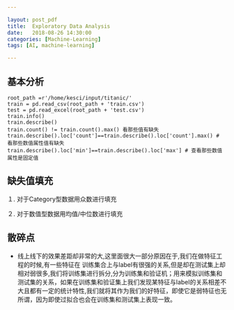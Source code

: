 ```yaml
---

layout: post_pdf
title:  Exploratory Data Analysis
date:   2018-08-26 14:30:00
categories: [Machine-Learning]
tags: [AI, machine-learning]

---
```


## 基本分析
```
root_path =r'/home/kesci/input/titanic/'
train = pd.read_csv(root_path + 'train.csv')
test = pd.read_excel(root_path + 'test.csv')
train.info()
train.describe()
train.count() != train.count().max() 看那些值有缺失
train.describe().loc['count']==train.describe().loc['count'].max() # 看那些数值属性值有缺失
train.describe().loc['min']==train.describe().loc['max'] # 查看那些数值属性是固定值
```
## 缺失值填充
１. 对于Category型数据用众数进行填充

２. 对于数值型数据用均值/中位数进行填充

## 散碎点
* 线上线下的效果差距却非常的大,这里面很大一部分原因在于,我们在做特征工程的时候,有一些特征在 训练集合上与label有很强的关系,但是却在测试集上却相对弱很多,我们将训练集进行拆分,分为训练集和验证机；用来模拟训练集和测试集的关系，如果在训练集和验证集上我们发现某特征与label的关系相差不大且都有一定的统计特性,我们就将其作为我们的好特征，即使它是弱特征也无所谓，因为即使过拟合也会在训练集和测试集上表现一致。